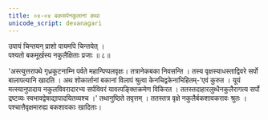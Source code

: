 ```yaml
---
title: ०४-०४ बकसर्पनकुलानां कथा
unicode_script: devanagari
---
```

उपायं चिन्तयन् प्राशो पायमपि चिन्तयेत् ।  
पश्यतो बकमूर्खस्य नकुलैक्षिताः प्रजाः ॥ ८॥

 'अस्त्युत्तरापथे गृध्रकूटनाम्नि पर्वते महान्पिप्पलवृक्षः। तत्रानेकबका निवसन्ति । तस्य वृक्षस्याधस्ताद्विवरे सर्पो बालापत्यानि खादति । अथ शोकार्तानां बकानां विलापं श्रुत्वा केनचिद्वकेनाभिहितम्-'एवं कुरुत । यूयं मत्स्यानुपादाय नकुलविवरादारभ्य सर्पविवरं यावत्पङ्क्तिक्रमेण विकिरत । ततस्तदाहारलुब्धैनकुलैरागत्य सर्पो द्रष्टव्यः स्वभावद्वेषाद्यापादयितव्यश्च ।' तथानुष्ठिते तवृत्तम् । ततस्तत्र वृक्षे नकुलैर्बकशावकरावः श्रुतः । पश्चात्तैवृक्षमारुह्य बकशावकाः खादिताः। 
